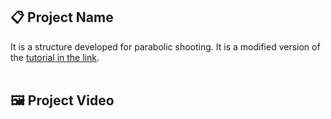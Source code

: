 ## 📋 Project Name
It is a structure developed for parabolic shooting.
It is a modified version of the [tutorial in the link](https://www.youtube.com/watch?v=Qxs3GrhcZI8).
<br/><br/>


## 🖼 Project Video
